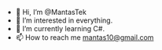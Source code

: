 - 👋 Hi, I’m @MantasTek
- 👀 I’m interested in everything.
- 🌱 I’m currently learning C#.
- 📫 How to reach me mantas10@gmail.com

<!---
MantasTek/MantasTek is a ✨ special ✨ repository because its `README.md` (this file) appears on your GitHub profile.
You can click the Preview link to take a look at your changes.
--->
